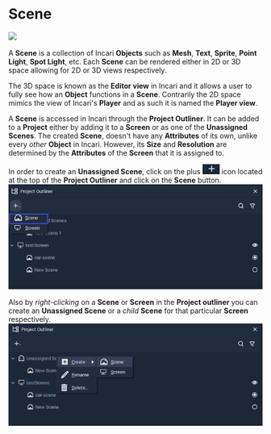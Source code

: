 # Scene

![](../../.gitbook/assets/iconscene.png)

A **Scene** is a collection of Incari **Objects** such as **Mesh**, **Text**, **Sprite**, **Point Light**, **Spot Light**, etc. Each **Scene** can be rendered either in 2D or 3D space allowing for 2D or 3D views respectively. 

The 3D space is known as the **Editor view** in Incari and it allows a user to fully see how an **Object** functions in a **Scene**. Contrarily the 2D space mimics the view of Incari's **Player** and as such it is named the **Player view**. 

A **Scene** is accessed in Incari through the **Project Outliner**. It can be added to a **Project** either by adding it to a **Screen** or as one of the **Unassigned** **Scenes**. The created **Scene**, doesn't have any **Attributes** of its own, unlike every _other_ **Object** in Incari. However, its **Size** and **Resolution** are determined by the **Attributes** of the **Screen** that it is assigned to. 

In order to create an **Unassigned Scene**, click on the plus ![](../../.gitbook/assets/objects/project-objects/scene/plusIcon.PNG) icon located at the top of the **Project Outliner** and click on the **Scene** button. 
![](../../.gitbook/assets/objects/project-objects/scene/project_outliner.PNG)

Also by *right-clicking* on a **Scene** or **Screen** in the **Project outliner** you can create an **Unassigned Scene** or a *child* **Scene** for that particular **Screen** respectively.
 ![](../../.gitbook/assets/objects/project-objects/scene/unassigned_scenes.PNG)


